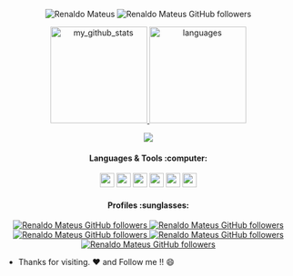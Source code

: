 
<p align="center">
  <img src="https://komarev.com/ghpvc/?username=renaldodev" alt="Renaldo Mateus" />
  <img alt="Renaldo Mateus GitHub followers" src="https://img.shields.io/github/followers/renaldodev?label=Github%20Followers">
</p>

<!-- status codes -->
<a align="center" href="https://arshiamidos.github.io">
    <p align="center">
    <img src="https://github-readme-stats.vercel.app/api?username=renaldodev&show_icons=true&theme=dracula" alt="my_github_stats" height="170" />&nbsp;<img src="https://github-readme-stats.vercel.app/api/top-langs/?username=renaldodev&layout=compact&theme=dracula" alt="languages" height="170">
    </p>
</a>

<!-- thropy -->
<a href="https://arshiamidos.github.io" align="center">
    <p align="center">
        <img src="https://github-profile-trophy.vercel.app/?username=renaldodev&column=7&theme=dracula" />
    </p>
</a>

<h4 align="center">Languages & Tools :computer: </h4>
<p align="center">
<img src="https://devicon.dev/devicon.git/icons/typescript/typescript-original.svg" width="25px" height="25px"/>
<img src="https://devicon.dev/devicon.git/icons/javascript/javascript-original.svg" width="25px" height="25px"/>
<img src="https://devicon.dev/devicon.git/icons/nodejs/nodejs-original.svg" width="25px" height="25px"/>
<img src="https://devicon.dev/devicon.git/icons/linux/linux-original.svg" width="25px" height="25px"/>
<img src="https://devicon.dev/devicon.git/icons/git/git-original.svg" width="25px" height="25px"/>
<img src="https://devicon.dev/devicon.git/icons/github/github-original.svg" width="25px" height="25px"/>
</p>

<h4 align="center">Profiles :sunglasses:</h4>
<p align="center">
  <a href="https://renaldodev.github.io/my-page/">
    <img alt="Renaldo Mateus GitHub followers" src="https://img.shields.io/badge/-Github-000?style=flat-circle&logo=Github&logoColor=white&link=https://renaldodev.github.io/my-page/">
  </a>
  
  <a href="https://www.facebook.com/renaldo.mj">
    <img alt="Renaldo Mateus GitHub followers" src="https://img.shields.io/badge/-facebook-blue?style=flat-circle&logo=Facebook&logoColor=white&link=https://www.facebook.com/renaldo.mj">
  </a>
  
  <a href="https://twitter.com/renaldodev">
    <img alt="Renaldo Mateus GitHub followers" src="https://img.shields.io/badge/-twitter-blue?style=flat-circle&logo=Twitter&logoColor=white&link=https://twitter.com/renaldodev">
  </a>
  
  <a href="https://www.linkedin.com/in/renaldodev/">
    <img alt="Renaldo Mateus GitHub followers" src="https://img.shields.io/badge/-LinkedIn-blue?style=flat-circle&logo=Linkedin&logoColor=white&link=https://www.linkedin.com/in/renaldodev/">
  </a>
  
  <a href="mailto:renaldomateus77.dev@gmail.com">
    <img alt="Renaldo Mateus GitHub followers" src="https://img.shields.io/badge/-Gmail-c14438?style=flat-circle&logo=Gmail&logoColor=white&link=mailto:renaldomateus77.dev@gmail.com">
  </a>
</p>

- Thanks for visiting. :heart: and Follow me !! :smile:

<!--
**renaldodev/renaldodev** is a ✨ _special_ ✨ repository because its `README.md` (this file) appears on your GitHub profile.

Here are some ideas to get you started:

- 🔭 I’m currently working on ...
- 🌱 I’m currently learning ...
- 👯 I’m looking to collaborate on ...
- 🤔 I’m looking for help with ...
- 💬 Ask me about ...
- 📫 How to reach me: ...
- 😄 Pronouns: ...
- ⚡ Fun fact: ...
-->
